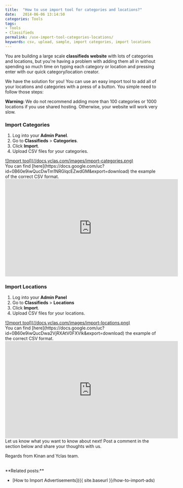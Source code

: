 ```yaml
---
title:  "How to use import tool for categories and locations?"
date:   2014-06-06 13:14:50
categories: Tools
tags: 
- Tools
- Classifieds
permalink: /use-import-tool-categories-locations/
keywords: csv, upload, sample, import categories, import locations
---
```

You are building a large scale **classifieds website** with lots of categories and locations, but you're having a problem with adding them all in without spending so much time on typing each category or location and pressing enter with our quick category/location creator.

We have the solution for you! You can use an easy import tool to add all of your locations and categories with a press of a button. You simple need to follow those steps:

<div class="alert alert-warning">
<strong><i class="glyphicon glyphicon-warning-sign"></i> Warning: </strong> We do not recommend adding more than 100 categories or 1000 locations if you use shared hosting. Otherwise, your website will work very slow.
</div>

### Import Categories

1. Log into your **Admin Panel**.
2. Go to **Classifieds** > **Categories**.
3. Click **Import**.
4. Upload CSV files for your categories.

<a href="//docs.yclas.com/images/import-categories.png" class="thumbnail gallery-item" data-gallery>
![Import tool](//docs.yclas.com/images/import-categories.png) 
</a>

<br>
You can find [here](https://docs.google.com/uc?id=0B60e9iwQucDwTm1NRGlqcEZwdGM&export=download) the example of the correct CSV format.

<iframe width="560" height="315" src="https://www.youtube.com/embed/1_N6n4VWy0M" frameborder="0" allowfullscreen></iframe>

### Import Locations

1. Log into your **Admin Panel** 
2. Go to **Classifieds** > **Locations** 
3. Click **Import**.
4. Upload CSV files for your locations.
	
<a href="//docs.yclas.com/images/import-locations.png" class="thumbnail gallery-item" data-gallery>
![Import tool](//docs.yclas.com/images/import-locations.png) 
</a>

<br>
You can find [here](https://docs.google.com/uc?id=0B60e9iwQucDwa2VjRXAtV0FXVlk&export=download) the example of the correct CSV format.

<iframe width="560" height="315" src="https://www.youtube.com/embed/jqJ9Wh9r6GQ" frameborder="0" allowfullscreen></iframe>


<br>
Let us know what you want to know about next! Post a comment in the section below and share your thoughts with us.

Regards from Kinan and Yclas team.

<br>
**Related posts:**

+ [How to Import Advertisements]({{ site.baseurl }}/how-to-import-ads)


